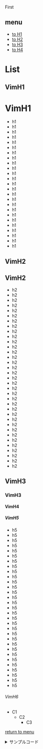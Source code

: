 First
## <i class="fa fa-cube" style="font-size:1em;"></i> menu
* [to H1](#VimH1)
* [to H2](#VimH2)
* [to H3](#VimH3)
* [to H4](#VimH4)

# List
## <i class="fa fa-cube" style="font-size:1em;"></i> VimH1
# VimH1
- h1
- h1
- h1
- h1
- h1
- h1
- h1
- h1
- h1
- h1
- h1
- h1
- h1
- h1
- h1
- h1
- h1
- h1
- h1
- h1
- h1
- h1
- h1
- h1
- h1
## <i class="fa fa-cube" style="font-size:1em;"></i> VimH2
## VimH2
- h2
- h2
- h2
- h2
- h2
- h2
- h2
- h2
- h2
- h2
- h2
- h2
- h2
- h2
- h2
- h2
- h2
- h2
- h2
- h2
- h2
- h2
- h2
- h2
- h2
- h2
- h2
- h2
- h2
- h2
- h2
- h2
- h2
- h2
- h2
## <i class="fa fa-cube" style="font-size:1em;"></i> VimH3
### VimH3
#### VimH4
##### VimH5
- h5
- h5
- h5
- h5
- h5
- h5
- h5
- h5
- h5
- h5
- h5
- h5
- h5
- h5
- h5
- h5
- h5
- h5
- h5
- h5
- h5
- h5
- h5
- h5
- h5
- h5
- h5
- h5
- h5
- h5
- h5
###### VimH6

- C1
  - C2
    - C3

[return to menu](#menu)

<details><summary>サンプルコード</summary><div>
```rb
puts 'Hello, World'
```
</div></details>


